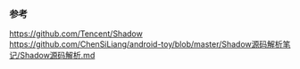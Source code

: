 
### 参考  
https://github.com/Tencent/Shadow  
https://github.com/ChenSiLiang/android-toy/blob/master/Shadow源码解析笔记/Shadow源码解析.md  
